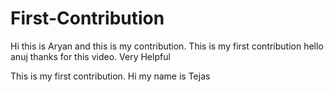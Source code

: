 # First-Contribution
Hi this is Aryan and this is my contribution.
This is my first contribution
hello anuj thanks for this video. Very Helpful

This is my first contribution. Hi my name is Tejas